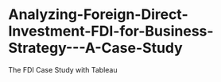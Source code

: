 # Analyzing-Foreign-Direct-Investment-FDI-for-Business-Strategy---A-Case-Study
The FDI Case Study with Tableau
